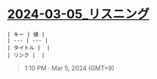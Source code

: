 # [2024-03-05_リスニング](https://github.com/noraworld/github-actions-sandbox/issues/113)
```
| キー | 値 |
| --- | --- |
| タイトル |  |
| リンク |  |
```

> 1:10 PM · Mar 5, 2024 (GMT+9)
